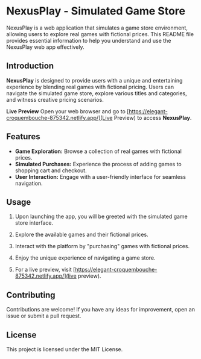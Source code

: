 # NexusPlay - Simulated Game Store

NexusPlay is a web application that simulates a game store environment, allowing users to explore real games with fictional prices. This README file provides essential information to help you understand and use the NexusPlay web app effectively.

## Introduction

**NexusPlay** is designed to provide users with a unique and entertaining experience by blending real games with fictional pricing. Users can navigate the simulated game store, explore various titles and categories, and witness creative pricing scenarios.

**Live Preview**
Open your web browser and go to [https://elegant-croquembouche-875342.netlify.app/](Live Preview) to access **NexusPlay**.

## Features

- **Game Exploration:** Browse a collection of real games with fictional prices.
- **Simulated Purchases:** Experience the process of adding games to shopping cart and checkout.
- **User Interaction:** Engage with a user-friendly interface for seamless navigation.

## Usage

1. Upon launching the app, you will be greeted with the simulated game store interface.

2. Explore the available games and their fictional prices.

3. Interact with the platform by "purchasing" games with fictional prices.

4. Enjoy the unique experience of navigating a game store.

5. For a live preview, visit [https://elegant-croquembouche-875342.netlify.app/](live preview).

## Contributing

Contributions are welcome! If you have any ideas for improvement, open an issue or submit a pull request.

## License

This project is licensed under the MIT License.
